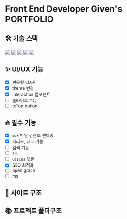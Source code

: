 # Front End Developer Given's PORTFOLIO

## 🛠️ 기술 스택

<img src="https://img.shields.io/badge/Next-000000?style=flat&logo=Next.js&logoColor=white"/>
<img src="https://img.shields.io/badge/SWR-000000?style=flat&logo=SWR&logoColor=white"/> 
<img src="https://img.shields.io/badge/Recoil-3578E5?style=flat&logo=recoil&logoColor=white"/>  
<img src="https://img.shields.io/badge/Tailwindcss-06B6D4?style=flat&logo=Tailwindcss&logoColor=white"/> 
<img src="https://img.shields.io/badge/Shadcnui-000000?style=flat&logo=Shadcnui&logoColor=white"/>

## ✨ UI/UX 기능

- [x] 반응형 디자인
- [x] theme 변경
- [x] interaction 컴포넌트
- [ ] 슬라이드 기능
- [ ] toTop button

## 🔥 필수 기능

- [x] `mdx` 파일 컨텐츠 렌더링
- [x] 시리즈, 태그 기능
- [ ] 검색 기능
- [ ] `TOC`
- [ ] `Giscus` 댓글
- [x] SEO 최적화
- [ ] open graph
- [ ] rss

## 🌲 사이트 구조

## 📚 프로젝트 폴더구조
